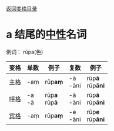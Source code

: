 [返回变格目录](summary.md)

# a 结尾的[中性](neutral.md)名词

例词： rūpa(色)

| 变格 | 单数 | 例子 |复数 | 例子 |
| --- | ----- | ------ |---- | ---- |
| [主格](nom.md) |-aṃ  |rūp**aṃ**  | -ā<br>-āni |rūp**ā**<br>rūp**āni**  |
| [呼格](voc.md) | -a<br>-ā | rūp**a**<br>rūp**ā** |-ā<br>-āni  |rūp**ā**<br>rūp**āni**  |
| [宾格](acc.md) | -aṃ |rūp**aṃ**  |-e<br>-āni  |rūp**e**<br>rūp**āni**|